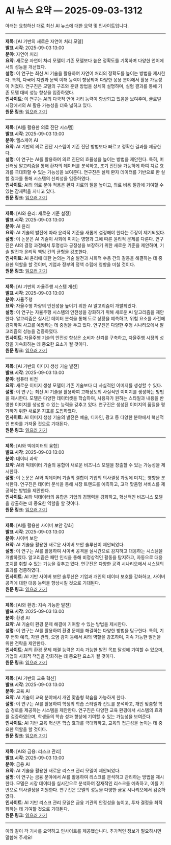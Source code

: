 # AI 뉴스 요약 — 2025-09-03-1312

아래는 요청하신 대로 최신 AI 뉴스에 대한 요약 및 인사이트입니다.

---

**제목**: [AI 기반의 새로운 자연어 처리 모델]  
**발표 시각**: 2025-09-03 13:00  
**분야**: 자연어 처리  
**요약**: 새로운 자연어 처리 모델이 기존 모델보다 높은 정확도를 기록하며 다양한 언어에서의 성능을 개선했다.  
**설명**: 이 연구는 최신 AI 기술을 활용하여 자연어 처리의 정확도를 높이는 방법을 제시한다. 특히, 다국어 지원과 문맥 이해 능력이 향상되어 다양한 응용 분야에서 활용 가능성이 커졌다. 연구진은 모델의 구조와 훈련 방법을 상세히 설명하며, 실험 결과를 통해 기존 모델 대비 성능 향상을 입증하였다.  
**인사이트**: 이 연구는 AI의 다국적 언어 처리 능력이 향상되고 있음을 보여주며, 글로벌 시장에서의 AI 활용 가능성을 더욱 넓히고 있다.  
**원문 링크**: [읽으러 가기](https://arxiv.org/abs/2509.00058)

---

**제목**: [AI를 활용한 의료 진단 시스템]  
**발표 시각**: 2025-09-03 13:00  
**분야**: 헬스케어 AI  
**요약**: AI 기반의 의료 진단 시스템이 기존 진단 방법보다 빠르고 정확한 결과를 제공한다.  
**설명**: 이 연구는 AI를 활용하여 의료 진단의 효율성을 높이는 방법을 제안한다. 특히, 머신러닝 알고리즘을 통해 환자의 데이터를 분석하고, 조기 진단을 가능하게 하여 치료 효과를 극대화할 수 있는 가능성을 보여준다. 연구진은 실제 환자 데이터를 기반으로 한 실험 결과를 통해 시스템의 신뢰성을 입증하였다.  
**인사이트**: AI의 의료 분야 적용은 환자 치료의 질을 높이고, 의료 비용 절감에 기여할 수 있는 잠재력을 지니고 있다.  
**원문 링크**: [읽으러 가기](https://arxiv.org/abs/2509.00072)

---

**제목**: [AI와 윤리: 새로운 기준 설정]  
**발표 시각**: 2025-09-03 13:00  
**분야**: AI 윤리  
**요약**: AI 기술의 발전에 따라 윤리적 기준을 새롭게 설정해야 한다는 주장이 제기되었다.  
**설명**: 이 논문은 AI 기술이 사회에 미치는 영향과 그에 따른 윤리적 문제를 다룬다. 연구진은 AI의 결정 과정에서 투명성과 공정성을 보장하기 위한 새로운 기준을 제안하며, 기술 발전과 윤리적 책임 간의 균형을 강조한다.  
**인사이트**: AI 윤리에 대한 논의는 기술 발전과 사회적 수용 간의 갈등을 해결하는 데 중요한 역할을 할 것이며, 기업과 정부의 정책 수립에 영향을 미칠 것이다.  
**원문 링크**: [읽으러 가기](https://arxiv.org/abs/2509.00074)

---

**제목**: [AI 기반의 자율주행 시스템 개선]  
**발표 시각**: 2025-09-03 13:00  
**분야**: 자율주행  
**요약**: 자율주행 차량의 안전성을 높이기 위한 AI 알고리즘이 개발되었다.  
**설명**: 이 연구는 자율주행 시스템의 안전성을 강화하기 위해 새로운 AI 알고리즘을 제안한다. 알고리즘은 실시간 데이터 분석을 통해 도로 상황을 예측하고, 위험 요소를 사전에 감지하여 사고를 예방하는 데 중점을 두고 있다. 연구진은 다양한 주행 시나리오에서 알고리즘의 성능을 검증하였다.  
**인사이트**: 자율주행 기술의 안전성 향상은 소비자 신뢰를 구축하고, 자율주행 시장의 성장을 가속화하는 데 중요한 요소가 될 것이다.  
**원문 링크**: [읽으러 가기](https://arxiv.org/abs/2509.00079)

---

**제목**: [AI 기반의 이미지 생성 기술 발전]  
**발표 시각**: 2025-09-03 13:00  
**분야**: 컴퓨터 비전  
**요약**: 새로운 이미지 생성 모델이 기존 기술보다 더 사실적인 이미지를 생성할 수 있다.  
**설명**: 이 연구는 최신 AI 기술을 활용하여 고해상도의 사실적인 이미지를 생성하는 방법을 제시한다. 모델은 다양한 데이터셋을 학습하여, 사용자가 원하는 스타일과 내용을 반영한 이미지를 생성할 수 있는 능력을 갖추고 있다. 연구진은 생성된 이미지의 품질을 평가하기 위한 새로운 지표를 도입하였다.  
**인사이트**: AI 이미지 생성 기술의 발전은 예술, 디자인, 광고 등 다양한 분야에서 혁신적인 변화를 가져올 것으로 기대된다.  
**원문 링크**: [읽으러 가기](https://arxiv.org/abs/2509.00080)

---

**제목**: [AI와 빅데이터의 융합]  
**발표 시각**: 2025-09-03 13:00  
**분야**: 데이터 과학  
**요약**: AI와 빅데이터 기술의 융합이 새로운 비즈니스 모델을 창출할 수 있는 가능성을 제시한다.  
**설명**: 이 논문은 AI와 빅데이터 기술의 결합이 기업의 의사결정 과정에 미치는 영향을 분석한다. 연구진은 데이터 분석을 통해 시장 트렌드를 예측하고, 고객 맞춤형 서비스를 제공하는 방법을 제안한다.  
**인사이트**: AI와 빅데이터의 융합은 기업의 경쟁력을 강화하고, 혁신적인 비즈니스 모델을 창출하는 데 중요한 역할을 할 것이다.  
**원문 링크**: [읽으러 가기](https://arxiv.org/abs/2509.00091)

---

**제목**: [AI를 활용한 사이버 보안 강화]  
**발표 시각**: 2025-09-03 13:00  
**분야**: 사이버 보안  
**요약**: AI 기술을 활용한 새로운 사이버 보안 솔루션이 제안되었다.  
**설명**: 이 연구는 AI를 활용하여 사이버 공격을 실시간으로 감지하고 대응하는 시스템을 개발하였다. 알고리즘은 패턴 인식을 통해 비정상적인 활동을 탐지하고, 자동으로 대응 조치를 취할 수 있는 기능을 갖추고 있다. 연구진은 다양한 공격 시나리오에서 시스템의 효과를 검증하였다.  
**인사이트**: AI 기반 사이버 보안 솔루션은 기업과 개인의 데이터 보호를 강화하고, 사이버 공격에 대한 대응 능력을 향상시킬 것으로 기대된다.  
**원문 링크**: [읽으러 가기](https://arxiv.org/abs/2509.00100)

---

**제목**: [AI와 환경: 지속 가능한 발전]  
**발표 시각**: 2025-09-03 13:00  
**분야**: 환경 AI  
**요약**: AI 기술이 환경 문제 해결에 기여할 수 있는 방법을 제시한다.  
**설명**: 이 연구는 AI를 활용하여 환경 문제를 해결하는 다양한 방법을 탐구한다. 특히, 기후 변화 예측, 자원 관리, 오염 감지 등에서 AI의 역할을 강조하며, 지속 가능한 발전을 위한 전략을 제안한다.  
**인사이트**: AI의 환경 문제 해결 능력은 지속 가능한 발전 목표 달성에 기여할 수 있으며, 기업의 사회적 책임을 강화하는 데 중요한 요소가 될 것이다.  
**원문 링크**: [읽으러 가기](https://arxiv.org/abs/2509.00115)

---

**제목**: [AI 기반의 교육 혁신]  
**발표 시각**: 2025-09-03 13:00  
**분야**: 교육 AI  
**요약**: AI 기술이 교육 분야에서 개인 맞춤형 학습을 가능하게 한다.  
**설명**: 이 연구는 AI를 활용하여 학생의 학습 스타일과 진도를 분석하고, 개인 맞춤형 학습 경로를 제공하는 시스템을 제안한다. 연구진은 다양한 교육 환경에서 시스템의 효과를 검증하였으며, 학생들의 학습 성과 향상에 기여할 수 있는 가능성을 보여준다.  
**인사이트**: AI 기반 교육 혁신은 학습 효과를 극대화하고, 교육의 접근성을 높이는 데 중요한 역할을 할 것이다.  
**원문 링크**: [읽으러 가기](https://arxiv.org/abs/2509.00125)

---

**제목**: [AI와 금융: 리스크 관리]  
**발표 시각**: 2025-09-03 13:00  
**분야**: 금융 AI  
**요약**: AI 기술을 활용한 새로운 리스크 관리 모델이 제안되었다.  
**설명**: 이 연구는 금융 분야에서 AI를 활용하여 리스크를 분석하고 관리하는 방법을 제시한다. 모델은 시장 데이터를 실시간으로 분석하여 잠재적인 리스크를 예측하고, 이를 기반으로 의사결정을 지원한다. 연구진은 모델의 성능을 다양한 금융 시나리오에서 검증하였다.  
**인사이트**: AI 기반 리스크 관리 모델은 금융 기관의 안정성을 높이고, 투자 결정을 최적화하는 데 기여할 것으로 기대된다.  
**원문 링크**: [읽으러 가기](https://arxiv.org/abs/2509.00135)

--- 

이와 같이 각 기사를 요약하고 인사이트를 제공했습니다. 추가적인 정보가 필요하시면 말씀해 주세요!
